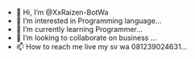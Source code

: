 - 👋 Hi, I’m @XxRaizen-BotWa
- 👀 I’m interested in Programming language...
- 🌱 I’m currently learning Programmer...
- 💞️ I’m looking to collaborate on business ...
- 📫 How to reach me live my sv wa 081239024631...

<!---
XxRaizen-BotWa/XxRaizen-BotWa is a ✨ special ✨ repository because its `README.md` (this file) appears on your GitHub profile.
You can click the Preview link to take a look at your changes.
--->

